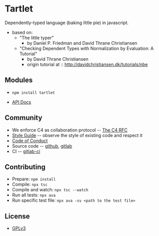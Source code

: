 # Tartlet

Dependently-typed language (baking little pie) in javascript.

- based on:
  - "The little typer"
    - by Daniel P. Friedman and David Thrane Christiansen
  - "Checking Dependent Types with Normalization by Evaluation: A Tutorial"
    - by David Thrane Christiansen
    - origin tutorial at :: http://davidchristiansen.dk/tutorials/nbe

## Modules

- `npm install tartlet`

- [API Docs](https://api.tartlet.now.sh)

## Community

- We enforce C4 as collaboration protocol -- [The C4 RFC](https://rfc.zeromq.org/spec:42/C4)
- [Style Guide](STYLE-GUIDE.md) -- observe the style of existing code and respect it
- [Code of Conduct](CODE-OF-CONDUCT.md)
- Source code -- [github](https://github.com/xieyuheng/tartlet), [gitlab](https://gitlab.com/xieyuheng/tartlet)
- CI -- [gitlab-ci](https://gitlab.com/xieyuheng/tartlet/pipelines)

## Contributing

- Prepare: `npm install`
- Compile: `npx tsc`
- Compile and watch: `npx tsc --watch`
- Run all tests: `npx ava`
- Run specific test file: `npx ava -sv <path to the test file>`

## License

- [GPLv3](LICENSE)

